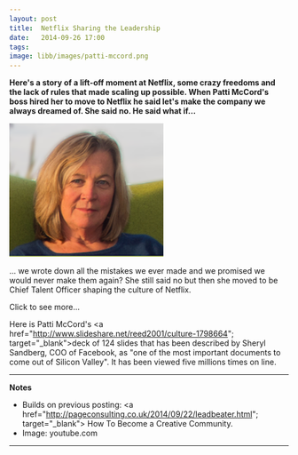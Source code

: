 ```yaml
---
layout: post
title:  Netflix Sharing the Leadership 
date:   2014-09-26 17:00
tags: 
image: libb/images/patti-mccord.png
---
```


**Here's a story of a lift-off moment at Netflix, some crazy freedoms and the lack of rules that made scaling up possible. When Patti McCord's boss hired her to move to Netflix he said let's make the company we always dreamed of. She said no. He said what if...**

![](/libb/images/patti-mccord.png)

... we wrote down all the mistakes we ever made and we promised we would never make them again? She still said no but then she moved to be Chief Talent Officer shaping the culture of Netflix. 

<div id="restOfArticle" style="display:none">
After 9/11, anthrax and related business crises Netflix was on its knees and shedding staff, then suddenly there was lift-off and the opposite problem of hiring, opening new offices and scaling up. <br><br>

They looked at three bad options: stay small, get bureaucratic or have chaos, but preferred to explore a new fourth option: <b>let's create a culture so that as we grow the smart people don't want to leave</b>. <br><br>

To support this fourth option they developed a framework for hiring smarter people who need very few rules, because they themselves handle ever increasing complexity, by treating the business as their own.<br><br>

Some of the talent management ideas they pioneered, such as the concept that workers should be allowed to take whatever vacation time they feel is appropriate, were considered a little crazy. When other companies copied this one, as <a href="http://www.theguardian.com/business/2014/sep/24/virgin-staff-take-as-much-holiday-as-like-richard-branson"; target="_blank">Virgin's Richard Branson did recently</a>, the press will lay into them. <br><br>

People find the Netflix approach compelling not only because it seems slightly mad, but because Netflix has been really successful: during 2013 alone its stock more than tripled, it won three Emmy awards, and its U.S. subscriber base grew to nearly 29 million. <br><br>

Yet the approach derives from common sense.<br><br> 

Here is <a href="http://youtu.be/o3e1lnixKBM"; target="_blank">Patti McCord telling the story. </a>Patti McCord telling the story. <br><br>

</div>
<a onclick="showMoreOrLess(this,'restOfArticle');">Click to see more...</a>

Here is Patti McCord's <a href="http://www.slideshare.net/reed2001/culture-1798664"; target="_blank">deck of 124 slides</a> that has been described by Sheryl Sandberg, COO of Facebook, as "one of the most important documents to come out of Silicon Valley". It has been viewed five millions times on line.

__________________
<b>Notes</b>

* Builds on previous posting: <a href="http://pageconsulting.co.uk/2014/09/22/leadbeater.html"; target="_blank"> How To Become a Creative Community</a>.
* Image: youtube.com

__________________







